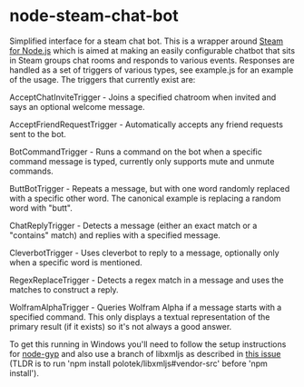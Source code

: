 node-steam-chat-bot
===================

Simplified interface for a steam chat bot. This is a wrapper around [Steam for Node.js](https://github.com/seishun/node-steam) which is aimed at making an easily configurable chatbot that sits in Steam groups chat rooms and responds to various events. Responses are handled as a set of triggers of various types, see example.js for an example of the usage. The triggers that currently exist are:

AcceptChatInviteTrigger - Joins a specified chatroom when invited and says an optional welcome message.

AcceptFriendRequestTrigger - Automatically accepts any friend requests sent to the bot.

BotCommandTrigger - Runs a command on the bot when a specific command message is typed, currently only supports mute and unmute commands.

ButtBotTrigger - Repeats a message, but with one word randomly replaced with a specific other word. The canonical example is replacing a random word with "butt".

ChatReplyTrigger - Detects a message (either an exact match or a "contains" match) and replies with a specified message.

CleverbotTrigger - Uses cleverbot to reply to a message, optionally only when a specific word is mentioned.

RegexReplaceTrigger - Detects a regex match in a message and uses the matches to construct a reply.

WolframAlphaTrigger - Queries Wolfram Alpha if a message starts with a specified command. This only displays a textual representation of the primary result (if it exists) so it's not always a good answer.

To get this running in Windows you'll need to follow the setup instructions for [node-gyp](https://github.com/TooTallNate/node-gyp#installation) and also use a branch of libxmljs as described in [this issue](https://github.com/polotek/libxmljs/issues/176) (TLDR is to run 'npm install polotek/libxmljs#vendor-src' before 'npm install').